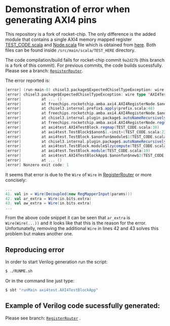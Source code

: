 Demonstration of error when generating AXI4 pins
================================================

This repository is a fork of rocket-chip. The only difference is the added module that contains a single AXI4 memory mapped register [TEST_CODE.scala](src/main/scala/TEST_HERE/TEST_CODE.scala) and [Node.scala](src/main/scala/TEST_HERE/Node.scala) file which is obtained from [here](https://github.com/ucb-bar/rocket-dsp-utils/blob/master/src/main/scala/freechips/rocketchip/amba/axi4/Node.scala). Both files can be found inside `/src/main/scala/TEST_HERE` directory.

The code compilation/build fails for rocket-chip commit `9a2d27b` (this branch is a fork of this commit). For previous commits, the code builds sucessfully. Please see a branch: [`RegisterRouter`](https://github.com/milovanovic/rocket-chip/edit/RegisterRouter).

The error reported is:
```scala
[error] (run-main-0) chisel3.package$ExpectedChiselTypeException: wire type 'AXI4TestBlock.in.bits.extra: Wire[BundleMap]' must be a Chisel type, not hardware
[error] chisel3.package$ExpectedChiselTypeException: wire type 'AXI4TestBlock.in.bits.extra: Wire[BundleMap]' must be a Chisel type, not hardware
[error]         at ... ()
[error]         at freechips.rocketchip.amba.axi4.AXI4RegisterNode.$anonfun$regmap$16(RegisterRouter.scala:42)
[error]         at chisel3.internal.prefix$.apply(prefix.scala:48)
[error]         at freechips.rocketchip.amba.axi4.AXI4RegisterNode.$anonfun$regmap$15(RegisterRouter.scala:42)
[error]         at chisel3.internal.plugin.package$.autoNameRecursively(package.scala:33)
[error]         at freechips.rocketchip.amba.axi4.AXI4RegisterNode.regmap(RegisterRouter.scala:42)
[error]         at axi4test.AXI4TestBlock.regmap(TEST_CODE.scala:38)
[error]         at axi4test.TestBlock$$anon$1.<init>(TEST_CODE.scala:22)
[error]         at axi4test.TestBlock.$anonfun$module$1(TEST_CODE.scala:19)
[error]         at chisel3.internal.plugin.package$.autoNameRecursively(package.scala:33)
[error]         at axi4test.TestBlock.module$lzycompute(TEST_CODE.scala:19)
[error]         at axi4test.TestBlock.module(TEST_CODE.scala:19)
[error]         at axi4test.AXI4TestBlockApp$.$anonfun$new$2(TEST_CODE.scala:45)
[error]         at ... ()
[error] Nonzero exit code: 1
```

It seems that error is due to the `Wire` of `Wire` in [RegisterRouter](https://github.com/chipsalliance/rocket-chip/blob/25e2c63/src/main/scala/amba/axi4/RegisterRouter.scala) or more concisely:

```scala
...
41. val in = Wire(Decoupled(new RegMapperInput(params)))
42. val ar_extra = Wire(in.bits.extra)
43. val aw_extra = Wire(in.bits.extra)
...
```

From the above code snippet it can be seen that `ar_extra` is `Wire(Wire(...))` and it looks like that this is the reason for the error. Unfortunatelly, removing the additional `Wire` in lines 42 and 43 solves this problem but makes another one.

## Reproducing error

In order to start Verilog generation run the script:
```bash
$ ./RUNME.sh
```
Or in the command line just type:
```bash
$ sbt "runMain axi4test.AXI4TestBlockApp"
```

## Example of Verilog code sucessfully generated:

Please see branch: [`RegisterRouter`](https://github.com/milovanovic/rocket-chip/edit/RegisterRouter) .
